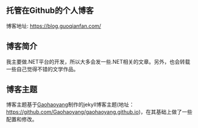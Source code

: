 ## 托管在Github的个人博客

博客地址: https://blog.guoqianfan.com/

## 博客简介

我主要做.NET平台的开发，所以大多会发一些.NET相关的文章。另外，也会转载一些自己觉得不错的文学作品。

## 博客主题

博客主题基于[Gaohaoyang](https://github.com/Gaohaoyang)制作的jekyll博客主题(地址：<https://github.com/Gaohaoyang/gaohaoyang.github.io>)，在其基础上做了一些配置和修改。
